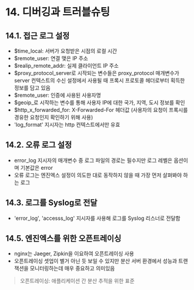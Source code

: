 # 14. 디버깅과 트러블슈팅

## 14.1. 접근 로그 설정
- $time_local: 서버가 요청받은 시점의 로컬 시간
- $remote_user: 연결 맺은 IP 주소
- $realip_remote_addr: 실제 클라이언트 IP 주소
- $proxy_protocol_server로 시작되는 변수들은 proxy_protocol 매개변수가 server 컨텍스트의 수신 설정에서 
사용될 때 프록시 프로토콜 헤더로부터 획득한 정보를 담고 있음
- $remote_user: 인증에 사용된 사용자명
- $geoip_로 시작하는 변수를 통해 사용자 IP에 대한 국가, 지역, 도시 정보를 확인
- $http_x_forwarded_for: X-Forwarded-For 헤더값 (사용자의 요청이 프록시를 경유한 요청인지 확인하기 위해 사용)
- 'log_format' 지시자는 http 컨텍스트에서만 유효
## 14.2. 오류 로그 설정
- error_log 지시자의 매개변수 중 로그 파일의 경로는 필수지만 로그 레벨은 옵션이며 기본값은 error
- 오류 로그는 엔진엑스 설정이 의도한 대로 동작하지 않을 때 가장 먼저 살펴봐야 하는 로그
## 14.3. 로그를 Syslog로 전달
- 'error_log', 'accesss_log' 지시자를 사용해 로그를 Syslog 리스너로 전달함
## 14.5. 엔진엑스를 위한 오픈트레이싱
- nginx는 Jaeger, Zipkin을 이요하여 오픈트레이싱 사용
- 오픈트레이싱 셋업이 별거 아닌 듯 보일 수 있지만 분산 서버 환경에서 성능과 트랜잭션을 모니터링하는데 매우 중요하고 의미있음
> 오픈트레이싱: 애플리케이션 간 분산 추적을 위한 표준
